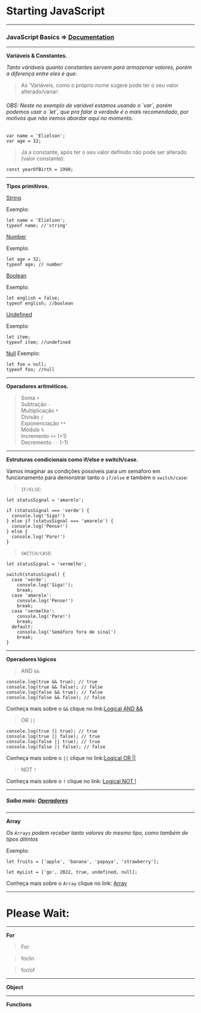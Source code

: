 # Starting JavaScript

_________
### JavaScript Basics => [Documentation](https://developer.mozilla.org/en-US/docs/Learn/Getting_started_with_the_web/JavaScript_basics)

_________
**Variáveis & Constantes.**

*Tanto váriáveis quanto constantes servem para armazenar valores, porém a diferença entre eles é que:*


>As 'Variáveis, como o próprio nome sugere pode ter o seu valor alterado/variar:

<h6><em> OBS: Neste no exemplo de variável estamos usando o `var`, porém podemos usar o `let`, que pra falar a verdade 
é o mais recomendado, por motivos que não iremos abordar aqui no momento. </em></h6>

```
var name = 'Elielson';
var age = 32;
```

>Já a constante, após ter o seu valor definido não pode ser alterado (valor constante):
```
const yearOfBirth = 1990; 
```
_________
**Tipos primitivos.**

[String](https://developer.mozilla.org/en-US/docs/Web/JavaScript/Reference/Global_Objects/String)

Exemplo:
```
let name = 'Elielson';
typeof name; //'string'
```

[Number](https://developer.mozilla.org/en-US/docs/Web/JavaScript/Reference/Global_Objects/Number)

Exemplo:
```
let age = 32;
typeof age; // number
```

[Boolean](https://developer.mozilla.org/en-US/docs/Web/JavaScript/Reference/Global_Objects/Boolean)

Exemplo:
```
let english = false;
typeof english; //boolean
```
[Undefined](https://developer.mozilla.org/en-US/docs/Web/JavaScript/Reference/Global_Objects/Undefined)

Exemplo:
```
let item;
typeof item; //undefined
```

[Null](https://developer.mozilla.org/en-US/docs/Web/JavaScript/Reference/Global_Objects/Null)
Exemplo:
```
let foo = null;
typeof foo; //null
```
_________
**Operadores aritméticos.**
 >Soma `+` <br />
 >Subtração `-` <br />
 >Multiplicação `*` <br />
 >Divisão `/` <br />
 >Exponenciação `**` <br />
 >Módulo `%` <br />
 >Incremento `++` (+1) <br />
 >Decremento `--` (-1) <br />

_________
**Estruturas condicionais como if/else e switch/case.**

Vamos imaginar as condições possíveis para um semáforo em funcionamento para demonstrar tanto o `if/else` e também o `switch/case`:
>`IF/ELSE`:
```
let statusSignal = 'amarelo';

if (statusSignal === 'verde') {
  console.log('Siga!')
} else if (statusSignal === 'amarelo') {
  console.log('Pense!')
} else {
  console.log('Pare!')
}
```

>`SWITCH/CASE`:
```
let statusSignal = 'vermelho';

switch(statusSignal) {
  case 'verde':
    console.log('Siga!');
    break;
  case 'amarelo':
    console.log('Pense!')
    break;
  case 'vermelho':
    console.log('Pare!')
    break;
  default:
    console.log('Semáforo fora de sinal')
    break;
}
```
_________
**Operadores lógicos**

>AND `&&`
```
console.log(true && true); // true
console.log(true && false); // false
console.log(false && true); // false
console.log(false && false); // false
```
Conheça mais sobre o `&&` clique no link:[Logical AND &&](https://developer.mozilla.org/en-US/docs/Web/JavaScript/Reference/Operators/Logical_AND)

>OR `||`
```
console.log(true || true); // true
console.log(true || false); // true
console.log(false || true); // true
console.log(false || false); // false
```
Conheça mais sobre o `||` clique no link:[Logical OR ||](https://developer.mozilla.org/en-US/docs/Web/JavaScript/Reference/Operators/Logical_OR)

>NOT `!`

Conheça mais sobre o `!` clique no link: [Logical NOT !](https://developer.mozilla.org/en-US/docs/Web/JavaScript/Reference/Operators/Logical_NOT)
_________
##### Saiba mais: [Operadores](https://developer.mozilla.org/pt-BR/docs/Web/JavaScript/Reference/Operators)

_________
**Array**

*Os `Arrays` podem receber tanto valores do mesmo tipo, como também de tipos ditintos*

Exemplo:
```
let fruits = ['apple', 'banana', 'papaya', 'strawberry'];

let myList = ['go', 2022, true, undefined, null];

```
Conheça mais sobre o `Array` clique no link: [Array](https://developer.mozilla.org/en-US/docs/Web/JavaScript/Reference/Global_Objects/Array/Array)
_________
# Please Wait:
_________
**For**
>For

>for/in

>for/of
__________
**Object**

__________
**Functions**
